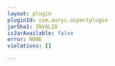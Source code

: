 ```yaml
---
layout: plugin
pluginId: com.auryc.aspectplugin
jarSha1: INVALID
isJarAvailable: false
error: NONE
violations: []

---
```

